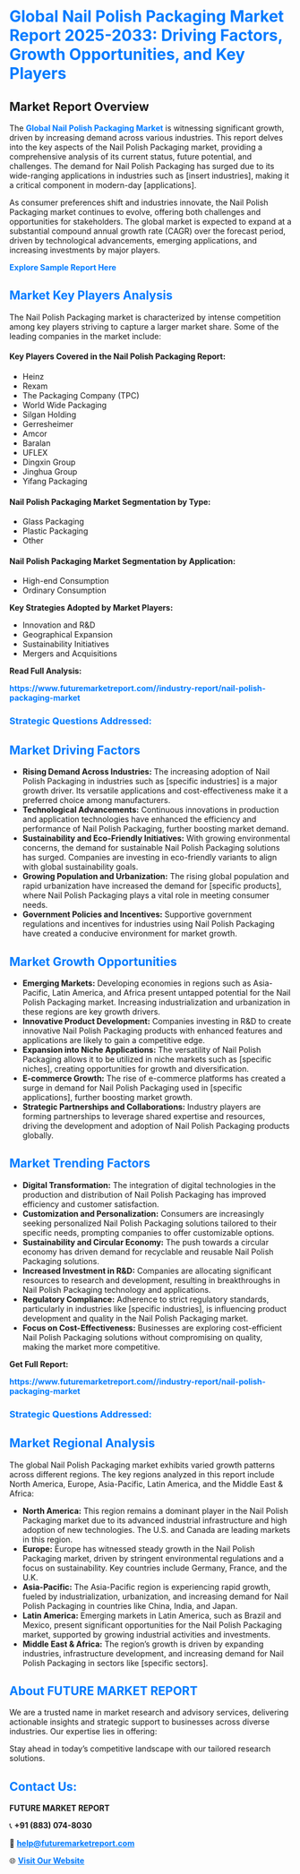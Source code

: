 <h1 style="color: #007BFF;">Global Nail Polish Packaging Market Report 2025-2033: Driving Factors, Growth Opportunities, and Key Players</h1>

<section id="overview">
<h2>Market Report Overview</h2>
<p>The <a href="https://www.futuremarketreport.com//industry-report/nail-polish-packaging-market" style="color: #007BFF; text-decoration: none;"><strong>Global Nail Polish Packaging Market</strong></a> is witnessing significant growth, driven by increasing demand across various industries. This report delves into the key aspects of the Nail Polish Packaging market, providing a comprehensive analysis of its current status, future potential, and challenges. The demand for Nail Polish Packaging has surged due to its wide-ranging applications in industries such as [insert industries], making it a critical component in modern-day [applications].</p>
<p>As consumer preferences shift and industries innovate, the Nail Polish Packaging market continues to evolve, offering both challenges and opportunities for stakeholders. The global market is expected to expand at a substantial compound annual growth rate (CAGR) over the forecast period, driven by technological advancements, emerging applications, and increasing investments by major players.</p>
</section>

<section id="overview">
<p><a href="https://www.futuremarketreport.com//request-sample/reportId=92820" style="color: #007BFF; text-decoration: none;"><strong>Explore Sample Report Here</strong></a></p>
</section>

<section id="key-players">
<h2 style="color: #007BFF;">Market Key Players Analysis</h2>
<p>The Nail Polish Packaging market is characterized by intense competition among key players striving to capture a larger market share. Some of the leading companies in the market include:</p>
<h4>Key Players Covered in the Nail Polish Packaging Report:</h4>
<ul><li>Heinz</li><li>Rexam</li><li>The Packaging Company (TPC)</li><li>World Wide Packaging</li><li>Silgan Holding</li><li>Gerresheimer</li><li>Amcor</li><li>Baralan</li><li>UFLEX</li><li>Dingxin Group</li><li>Jinghua Group</li><li>Yifang Packaging</li></ul>
<h4>Nail Polish Packaging Market Segmentation by Type:</h4>
<ul><li>Glass Packaging</li><li>Plastic Packaging</li><li>Other</li></ul>

<h4>Nail Polish Packaging Market Segmentation by Application:</h4>
<ul><li>High-end Consumption</li><li>Ordinary Consumption</li></ul>
<p><strong>Key Strategies Adopted by Market Players:</strong></p>
<ul>
<li>Innovation and R&D</li>
<li>Geographical Expansion</li>
<li>Sustainability Initiatives</li>
<li>Mergers and Acquisitions</li>
</ul>
</section>

<section>
<p><strong>Read Full Analysis: </strong></p><a href="https://www.futuremarketreport.com//industry-report/nail-polish-packaging-market" style="color: #007BFF; text-decoration: none;"><strong>https://www.futuremarketreport.com//industry-report/nail-polish-packaging-market</strong></a>
<h3 style="color: #007BFF;">Strategic Questions Addressed:</h3>
</section>

<section id="driving-factors">
<h2 style="color: #007BFF;">Market Driving Factors</h2>
<ul>
<li><strong>Rising Demand Across Industries:</strong> The increasing adoption of Nail Polish Packaging in industries such as [specific industries] is a major growth driver. Its versatile applications and cost-effectiveness make it a preferred choice among manufacturers.</li>
<li><strong>Technological Advancements:</strong> Continuous innovations in production and application technologies have enhanced the efficiency and performance of Nail Polish Packaging, further boosting market demand.</li>
<li><strong>Sustainability and Eco-Friendly Initiatives:</strong> With growing environmental concerns, the demand for sustainable Nail Polish Packaging solutions has surged. Companies are investing in eco-friendly variants to align with global sustainability goals.</li>
<li><strong>Growing Population and Urbanization:</strong> The rising global population and rapid urbanization have increased the demand for [specific products], where Nail Polish Packaging plays a vital role in meeting consumer needs.</li>
<li><strong>Government Policies and Incentives:</strong> Supportive government regulations and incentives for industries using Nail Polish Packaging have created a conducive environment for market growth.</li>
</ul>
</section>

<section id="growth-opportunities">
<h2 style="color: #007BFF;">Market Growth Opportunities</h2>
<ul>
<li><strong>Emerging Markets:</strong> Developing economies in regions such as Asia-Pacific, Latin America, and Africa present untapped potential for the Nail Polish Packaging market. Increasing industrialization and urbanization in these regions are key growth drivers.</li>
<li><strong>Innovative Product Development:</strong> Companies investing in R&D to create innovative Nail Polish Packaging products with enhanced features and applications are likely to gain a competitive edge.</li>
<li><strong>Expansion into Niche Applications:</strong> The versatility of Nail Polish Packaging allows it to be utilized in niche markets such as [specific niches], creating opportunities for growth and diversification.</li>
<li><strong>E-commerce Growth:</strong> The rise of e-commerce platforms has created a surge in demand for Nail Polish Packaging used in [specific applications], further boosting market growth.</li>
<li><strong>Strategic Partnerships and Collaborations:</strong> Industry players are forming partnerships to leverage shared expertise and resources, driving the development and adoption of Nail Polish Packaging products globally.</li>
</ul>
</section>

<section id="trending-factors">
<h2 style="color: #007BFF;">Market Trending Factors</h2>
<ul>
<li><strong>Digital Transformation:</strong> The integration of digital technologies in the production and distribution of Nail Polish Packaging has improved efficiency and customer satisfaction.</li>
<li><strong>Customization and Personalization:</strong> Consumers are increasingly seeking personalized Nail Polish Packaging solutions tailored to their specific needs, prompting companies to offer customizable options.</li>
<li><strong>Sustainability and Circular Economy:</strong> The push towards a circular economy has driven demand for recyclable and reusable Nail Polish Packaging solutions.</li>
<li><strong>Increased Investment in R&D:</strong> Companies are allocating significant resources to research and development, resulting in breakthroughs in Nail Polish Packaging technology and applications.</li>
<li><strong>Regulatory Compliance:</strong> Adherence to strict regulatory standards, particularly in industries like [specific industries], is influencing product development and quality in the Nail Polish Packaging market.</li>
<li><strong>Focus on Cost-Effectiveness:</strong> Businesses are exploring cost-efficient Nail Polish Packaging solutions without compromising on quality, making the market more competitive.</li>
</ul>
</section>

<section>
<p><strong>Get Full Report: </strong></p><a href="https://www.futuremarketreport.com//industry-report/nail-polish-packaging-market" style="color: #007BFF; text-decoration: none;"><strong>https://www.futuremarketreport.com//industry-report/nail-polish-packaging-market</strong></a>
<h3 style="color: #007BFF;">Strategic Questions Addressed:</h3>
</section>


<section id="regional-analysis">
<h2 style="color: #007BFF;">Market Regional Analysis</h2>
<p>The global Nail Polish Packaging market exhibits varied growth patterns across different regions. The key regions analyzed in this report include North America, Europe, Asia-Pacific, Latin America, and the Middle East & Africa:</p>
<ul>
<li><strong>North America:</strong> This region remains a dominant player in the Nail Polish Packaging market due to its advanced industrial infrastructure and high adoption of new technologies. The U.S. and Canada are leading markets in this region.</li>
<li><strong>Europe:</strong> Europe has witnessed steady growth in the Nail Polish Packaging market, driven by stringent environmental regulations and a focus on sustainability. Key countries include Germany, France, and the U.K.</li>
<li><strong>Asia-Pacific:</strong> The Asia-Pacific region is experiencing rapid growth, fueled by industrialization, urbanization, and increasing demand for Nail Polish Packaging in countries like China, India, and Japan.</li>
<li><strong>Latin America:</strong> Emerging markets in Latin America, such as Brazil and Mexico, present significant opportunities for the Nail Polish Packaging market, supported by growing industrial activities and investments.</li>
<li><strong>Middle East & Africa:</strong> The region’s growth is driven by expanding industries, infrastructure development, and increasing demand for Nail Polish Packaging in sectors like [specific sectors].</li>
</ul>
</section>

<footer>
<h2 style="color: #007BFF;">About FUTURE MARKET REPORT</h2>
<p>We are a trusted name in market research and advisory services, delivering actionable insights and strategic support to businesses across diverse industries. Our expertise lies in offering:</p>

<p>Stay ahead in today’s competitive landscape with our tailored research solutions.</p>

<h2 style="color: #007BFF;">Contact Us:</h2>
<p><strong>FUTURE MARKET REPORT</strong></p>
<p>📞 <strong>+91 (883) 074-8030</strong></p>
<p>📧 <strong><a href="mailto:help@futuremarketreport.com" style="color: #007BFF;">help@futuremarketreport.com</a></strong></p>
<p>🌐 <strong><a href="https://www.futuremarketreport.com/" style="color: #007BFF;">Visit Our Website</a></strong></p>
</footer>